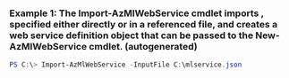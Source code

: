 ### Example 1: The Import-AzMlWebService cmdlet imports , specified either directly or in a referenced file, and creates a web service definition object that can be passed to the New-AzMlWebService cmdlet. (autogenerated)
```powershell
PS C:\> Import-AzMlWebService -InputFile C:\mlservice.json
```

